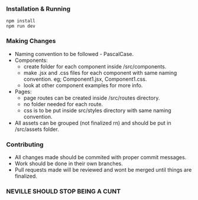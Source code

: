 ### Installation & Running
```
npm install
npm run dev

```

### Making Changes
* Naming convention to be followed - PascalCase.
* Components:
	* create folder for each component inside /src/components.
	* make .jsx and .css files for each component with same naming convention. eg; Component1.jsx, Component1.css.
	* look at other component examples for more info.
* Pages:
	* page routes can be created inside /src/routes directory.
	* no folder needed for each route.
	* css is to be put inside src/styles directory with same naming convention.
* All assets can be grouped (not finalized rn) and should be put in /src/assets folder.

### Contributing
* All changes made should be commited with proper commit messages. 
* Work should be done in their own branches.
* Pull requests made will be reviewed and wont be merged until things are finalized. 

### NEVILLE SHOULD STOP BEING A CUNT
